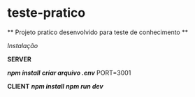 # teste-pratico

** Projeto pratico desenvolvido para teste de conhecimento ** 

*Instalação*

**SERVER**

***npm install***
***criar arquivo .env***
PORT=3001

**CLIENT**
***npm install***
***npm run dev***

